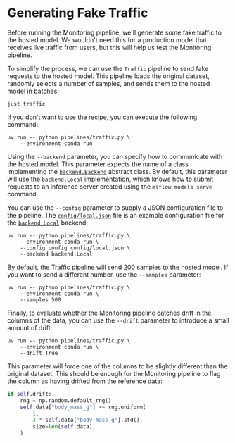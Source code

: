 # Generating Fake Traffic

Before running the Monitoring pipeline, we'll generate some fake traffic to the hosted model. We wouldn't need this for a production model that receives live traffic from users, but this will help us test the Monitoring pipeline.

To simplify the process, we can use the `Traffic` pipeline to send fake requests to the hosted model. This pipeline loads the original dataset, randomly selects a number of samples, and sends them to the hosted model in batches:

```shell
just traffic
```

If you don't want to use the recipe, you can execute the following command:

```shell
uv run -- python pipelines/traffic.py \
    --environment conda run
```

Using the `--backend` parameter, you can specify how to communicate with the hosted model. This parameter expects the name of a class implementing the [`backend.Backend`](pipelines/inference/backend.py) abstract class. By default, this parameter will use the [`backend.Local`](pipelines/inference/backend.py) implementation, which knows how to submit requests to an inference server created using the `mlflow models serve` command.

You can use the `--config` parameter to supply a JSON configuration file to the pipeline. The [`config/local.json`](config/local.json) file is an example configuration file for the [`backend.Local`](pipelines/inference/backend.py) backend:

```shell
uv run -- python pipelines/traffic.py \
    --environment conda run \
    --config config config/local.json \
    --backend backend.Local
```

By default, the Traffic pipeline will send 200 samples to the hosted model. If you want to send a different number, use the `--samples` parameter:

```shell
uv run -- python pipelines/traffic.py \
    --environment conda run \
    --samples 500
```

Finally, to evaluate whether the Monitoring pipeline catches drift in the columns of the data, you can use the `--drift` parameter to introduce a small amount of drift:

```shell
uv run -- python pipelines/traffic.py \
    --environment conda run \
    --drift True
```

This parameter will force one of the columns to be slightly different than the original dataset. This should be enough for the Monitoring pipeline to flag the column as having drifted from the reference data:

```python
if self.drift:
    rng = np.random.default_rng()
    self.data["body_mass_g"] += rng.uniform(
        1,
        3 * self.data["body_mass_g"].std(),
        size=len(self.data),
    )
```